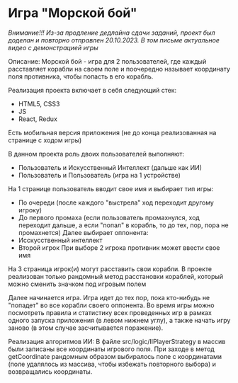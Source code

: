 # Игра "Морской бой" 

_Внимание!!! Из-за продление дедлайна сдачи заданий, проект был доделан и повторно отправлен 20.10.2023. В том письме актуальное видео с демонстрацией игры_

Описание: Морской бой - игра для 2 пользователей, где каждый расставляет корабли на своем поле и поочередно называет координату поля противника, чтобы попасть в его корабль.

Реализация проекта включает в себя следующий стек:
- HTML5, CSS3
- JS
- React, Redux

Есть мобильная версия приложения (не до конца реализованная на странице с ходом игры)

В данном проекта роль двоих пользователей выполняют:
- Пользователь и Искусственный Интеллект (дальше как ИИ)
- Пользователь и Пользователь (игра на 1 устройстве)

На 1 странице пользователь вводит свое имя и выбирает тип игры:
- По очереди (после каждого "выстрела" ход переходит другому игроку)
- До первого промаха (если пользователь промахнулся, ход переходит дальше, а если "попал" в корабль, то до тех, пор, пора не промахнется)
Далее выбирает оппонента:
- Исскусственный интеллект
- Второй игрок
При выборе 2 игрока противник может ввести свое имя

На 3 страница игрок(и) могут расставить свои корабли. 
В проекте реализован только рандомный метод расстановки кораблей, который можно сменить значком под игровым полем

Далее начинается игра. Игра идет до тех пор, пока кто-нибудь не "попадет" во все корабли своего оппонента.
Во время игры можно посмотреть правила и статистику всех проведенных игр в рамках одного запуска приложения (в левом нижнем углу), а также начать игру заново (в этом случае засчитывается поражение).

Реализация алгоритмов ИИ:
В файле src/logic/IIPlayerStrategy в массив были записаны все координаты игрового поля. При заходе в метод getCoordinate рандомным образом выбиралось поле с координатами (поле удалялось из массива, чтобы избежать повторного выбора) и возвращались координаты.




